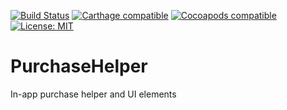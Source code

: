 
[![Build Status](https://travis-ci.org/exsortis/PurchaseHelper.svg?branch=master)](https://travis-ci.org/exsortis/PurchaseHelper) [![Carthage compatible](https://img.shields.io/badge/Carthage-compatible-4BC51D.svg?style=flat)](https://github.com/Carthage/Carthage#adding-frameworks-to-an-application) [![Cocoapods compatible](https://img.shields.io/cocoapods/v/PurchaseHelper.svg?style=flat)](https://cocoapods.org/pods/PurchaseHelper) [![License: MIT](https://img.shields.io/cocoapods/l/PurchaseHelper.svg?style=flat)](http://opensource.org/licenses/MIT)

# PurchaseHelper
In-app purchase helper and UI elements
